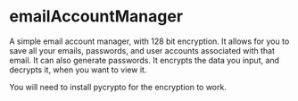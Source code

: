 # emailAccountManager
A simple email account manager, with 128 bit encryption.
It allows for you to save all your emails, passwords, and user accounts associated with that email. It can also generate passwords.
It encrypts the data you input, and decrypts it, when you want to view it. 

You will need to install pycrypto for the encryption to work. 
